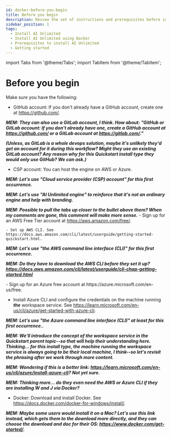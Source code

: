 ```yaml
---
id: docker-before-you-begin
title: Before you begin
description: Review the set of instructions and prerequisites before installing Teradata AI Unlimited.
sidebar_position: 1
tags:
  - Install AI Unlimited
  - Install AI Unlimited using Docker
  - Prerequisites to install AI Unlimited
  - Getting started
---
```

import Tabs from '@theme/Tabs';
import TabItem from '@theme/TabItem';

# Before you begin

Make sure you have the following:

- GitHub account: If you don't already have a GitHub account, create one at https://github.com/.

***MEM: They can also use a GitLab account, I think. How about: "GitHub or GitLab account: If you don't already have one, create a GitHub account at https://github.com/ or a GitLab account at https://gitlab.com/."*** 

***(Unless, as GitLab is a whole devops solution, maybe it's unlikely they'd get an account for it during this workflow? Might they use an existing GitLab account? Any reason why for this Quickstart install type they would only use GitHub? We can ask.)***

- CSP account: You can host the engine on AWS or Azure. 

***MEM: Let's use "Cloud service provider (CSP) account" for this first occurrence.***

***MEM: Let's use "AI Unlimited engine" to reinforce that it's not an ordinary engine and help with branding.***

***MEM: Possible to pull the tabs up closer to the bullet above them? When my comments are gone, this comment will make more sense.***
  <Tabs>
  <TabItem value="aws" label="AWS" default>
    - Sign up for an AWS Free Tier account at https://aws.amazon.com/free/.
    
    - Set up AWS CLI. See https://docs.aws.amazon.com/cli/latest/userguide/getting-started-quickstart.html.

***MEM: Let's use "the AWS command line interface (CLI)" for this first occurrence.***

***MEM: Do they have to download the AWS CLI before they set it up? https://docs.aws.amazon.com/cli/latest/userguide/cli-chap-getting-started.html***
    
  </TabItem>
  <TabItem value="azure" label="Azure">
   - Sign up for an Azure free account at https://azure.microsoft.com/en-us/free. 
   
   - Install Azure CLI and configure the credentials on the machine running ***the*** workspace service. See https://learn.microsoft.com/en-us/cli/azure/get-started-with-azure-cli. 

***MEM: Let's use "the Azure command line interface (CLI)" at least for this first occurrence..***

***MEM: We'll introduce the concept of the workspace service in the Quickstart parent topic--so that will help their understanding here. Thinking... for this install type, the machine running the workspace service is always going to be their local machine, I think--so let's revisit the phrasing after we work through more content.***

***MEM: Wondering if this is a better link: https://learn.microsoft.com/en-us/cli/azure/install-azure-cli? Not yet sure.***

***MEM: Thinking more... do they even need the AWS or Azure CLI if they are installing W and J via Docker?***

  </TabItem>
  </Tabs>



- Docker: Download and install Docker. See https://docs.docker.com/docker-for-windows/install/.

***MEM: Maybe some users would install it on a Mac? Let's use this link instead, which gets them to the download more directly, and they can choose the download and doc for their OS: https://www.docker.com/get-started/.***
